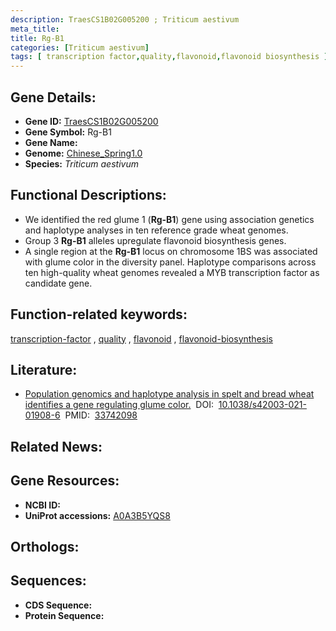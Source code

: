 ```yaml
---
description: TraesCS1B02G005200 ; Triticum aestivum
meta_title:
title: Rg-B1
categories: [Triticum aestivum]
tags: [ transcription factor,quality,flavonoid,flavonoid biosynthesis ]
---
```


## Gene Details:
- **Gene ID:**	[TraesCS1B02G005200](https://ensembl.gramene.org/Triticum_aestivum/Gene/Summary?g=TraesCS1B02G005200)
- **Gene Symbol:** Rg-B1
- **Gene Name:** 
- **Genome:** [Chinese_Spring1.0](https://ensembl.gramene.org/Triticum_aestivum/Info/Index)
- **Species:** *Triticum aestivum*

## Functional Descriptions:
   - We identified the red glume 1 (**Rg-B1**) gene using association genetics and haplotype analyses in ten reference grade wheat genomes.
   - Group 3 **Rg-B1** alleles upregulate flavonoid biosynthesis genes.
   - A single region at the **Rg-B1** locus on chromosome 1BS was associated with glume color in the diversity panel. Haplotype comparisons across ten high-quality wheat genomes revealed a MYB transcription factor as candidate gene.

## Function-related keywords:
[transcription-factor](/tags/transcription-factor/)&nbsp;,&nbsp;[quality](/tags/quality/)&nbsp;,&nbsp;[flavonoid](/tags/flavonoid/)&nbsp;,&nbsp;[flavonoid-biosynthesis](/tags/flavonoid-biosynthesis/)

## Literature:
   - [Population genomics and haplotype analysis in spelt and bread wheat identifies a gene regulating glume color.]( https://www.nature.com/articles/s42003-021-01908-6)&nbsp;&nbsp;DOI:&nbsp;&nbsp;[10.1038/s42003-021-01908-6](https://www.nature.com/articles/s42003-021-01908-6)&nbsp;&nbsp;PMID:&nbsp;&nbsp;[33742098](https://pubmed.ncbi.nlm.nih.gov/33742098/)

## Related News:

## Gene Resources:
- **NCBI ID:**  [](https://www.ncbi.nlm.nih.gov/gene/?term=)
- **UniProt accessions:** [A0A3B5YQS8](https://www.uniprot.org/uniprotkb/A0A3B5YQS8/entry)

## Orthologs:

## Sequences:
- **CDS Sequence:**
- **Protein Sequence:**
